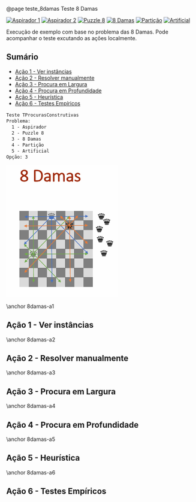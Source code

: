 @page teste_8damas Teste 8 Damas

[![Aspirador 1](https://img.shields.io/badge/Aspirador-1-blue)](teste_aspirador1.html)
[![Aspirador 2](https://img.shields.io/badge/Aspirador-2-blue)](teste_aspirador1.html)
[![Puzzle 8](https://img.shields.io/badge/Puzzle-8-blue)](teste_puzzle8.html)
[![8 Damas](https://img.shields.io/badge/8-Damas-blue)](teste_8damas.html)
[![Partição](https://img.shields.io/badge/Partição-blue)](teste_particao.html)
[![Artificial](https://img.shields.io/badge/Artificial-blue)](teste_artificial.html)

Execução de exemplo com base no problema das 8 Damas. Pode acompanhar o teste excutando as ações localmente.

## Sumário

- [Ação 1 - Ver instâncias](#8damas-a1)
- [Ação 2 - Resolver manualmente](#8damas-a2)
- [Ação 3 - Procura em Largura](#8damas-a3)
- [Ação 4 - Procura em Profundidade](#8damas-a4)
- [Ação 5 - Heurística](#8damas-a5)
- [Ação 6 - Testes Empíricos](#8damas-a6)


```entrada
Teste TProcurasConstrutivas
Problema:
  1 - Aspirador
  2 - Puzzle 8
  3 - 8 Damas
  4 - Partição
  5 - Artificial
Opção: 3
```

![8 Damas - colocar 8 damas no tabuleiro sem que se ataquem mutuamente](docs/images/8damas.png)


\anchor 8damas-a1
## Ação 1 - Ver instâncias

\anchor 8damas-a2
## Ação 2 - Resolver manualmente

\anchor 8damas-a3
## Ação 3 - Procura em Largura

\anchor 8damas-a4
## Ação 4 - Procura em Profundidade

\anchor 8damas-a5
## Ação 5 - Heurística

\anchor 8damas-a6
## Ação 6 - Testes Empíricos
